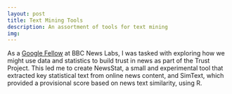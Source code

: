 ```yaml
---
layout: post
title: Text Mining Tools
description: An assortment of tools for text mining
img:
---
```


As a <a href="http://bbcnewslabs.co.uk/2016/09/26/google-fellow-liam-bolton-blogs-about-his-time-at-the-bbc/">Google Fellow</a> at BBC News Labs, I was tasked with exploring how we might use data and statistics to build trust in news as part of the Trust Project. This led me to create NewsStat, a small and experimental tool that extracted key statistical text from online news content, and SimText, which provided a provisional score based on news text similarity, using R.
